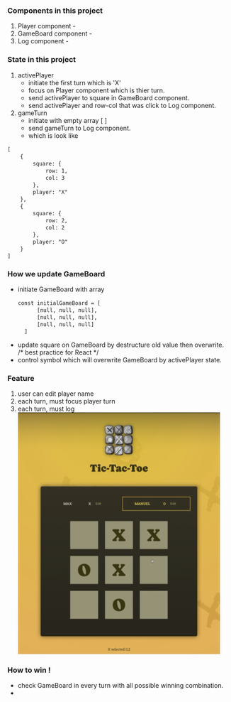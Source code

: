 ### Components in this project
1. Player component -   
2. GameBoard component -
3. Log component - 

### State in this project
1. activePlayer
   - initiate the first turn which is 'X'
   - focus on Player component which is thier turn.
   - send activePlayer to square in GameBoard component.
   - send activePlayer and row-col that was click to Log component.
2. gameTurn
   - initiate with empty array [ ]
   - send gameTurn to Log component.
   - which is look like
```
[
    {
        square: {
            row: 1,
            col: 3
        },
        player: "X"
    },
    {
        square: {
            row: 2,
            col: 2
        },
        player: "O"
    }
]

```

### How we update GameBoard
- initiate GameBoard with array 
  ```
  const initialGameBoard = [
        [null, null, null],
        [null, null, null],
        [null, null, null]
    ]
  ```
- update square on GameBoard by destructure old value then overwrite. /* best practice for React */
- control symbol which will overwrite GameBoard by activePlayer state.

### Feature
1. user can edit player name
2. each turn, must focus player turn
3. each turn, must log
![example](image.png)

### How to win !
- check GameBoard in every turn with all possible winning combination.
- 
